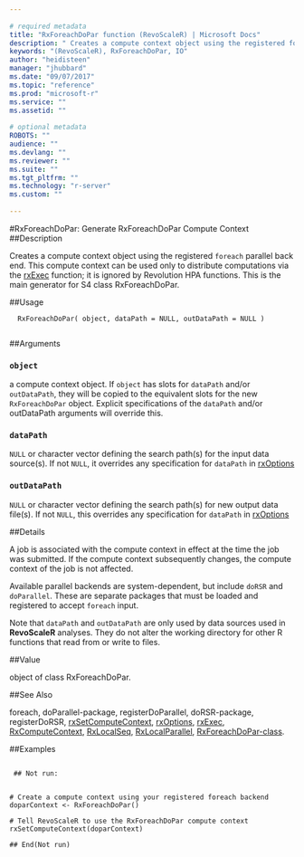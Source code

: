 ```yaml
--- 
 
# required metadata 
title: "RxForeachDoPar function (RevoScaleR) | Microsoft Docs" 
description: " Creates a compute context object using the registered foreach parallel back end. This compute context can be used only to distribute computations via the [rxExec](rxExec.md) function; it is ignored by Revolution HPA functions. This is the main generator for S4 class RxForeachDoPar. " 
keywords: "(RevoScaleR), RxForeachDoPar, IO" 
author: "heidisteen" 
manager: "jhubbard" 
ms.date: "09/07/2017" 
ms.topic: "reference" 
ms.prod: "microsoft-r" 
ms.service: "" 
ms.assetid: "" 
 
# optional metadata 
ROBOTS: "" 
audience: "" 
ms.devlang: "" 
ms.reviewer: "" 
ms.suite: "" 
ms.tgt_pltfrm: "" 
ms.technology: "r-server" 
ms.custom: "" 
 
--- 
```

 
 
 #RxForeachDoPar: Generate RxForeachDoPar Compute Context 
 ##Description
 
Creates a compute context object using the registered `foreach`
parallel back end. This compute context can be used only to distribute computations
via the [rxExec](rxExec.md) function; it is ignored by Revolution HPA functions.
This is the main generator for S4 class RxForeachDoPar.
 
 
 ##Usage

```   
  RxForeachDoPar( object, dataPath = NULL, outDataPath = NULL )
 
```
 
 
 ##Arguments

   
  
    
 ### `object`
 a compute context object. If `object` has slots for   `dataPath` and/or `outDataPath`, they will be copied to the  equivalent slots for the new `RxForeachDoPar` object. Explicit specifications  of the `dataPath` and/or outDataPath arguments will override this.   
  
   
    
 ### `dataPath`
 `NULL` or character vector defining the search path(s) for the input data source(s).  If not `NULL`, it overrides any specification for `dataPath` in [rxOptions](rxOptions.md) 
   
  
    
 ### `outDataPath`
 `NULL` or character vector defining the search path(s) for   new output data file(s).  If not `NULL`, this overrides any specification for `dataPath` in [rxOptions](rxOptions.md)  
   
 
 
 
 ##Details
 
A job is associated with the compute context in effect at the time the job
was submitted. If the compute context subsequently changes, the compute context of the
job is not affected.

Available parallel backends are system-dependent, but include `doRSR` and `doParallel`. 
These are separate packages that must be
loaded and registered to accept `foreach` input.

Note that `dataPath` and `outDataPath` are only used by
data sources used in **RevoScaleR** analyses. They do not alter the
working directory for other R functions that read from or write to files. 
 
 
 
 ##Value
 
object of class RxForeachDoPar.
 
 

 
 
 
 ##See Also
 
foreach,
doParallel-package,
registerDoParallel,
doRSR-package,
registerDoRSR,
[rxSetComputeContext](rxSetComputeContext.md),
[rxOptions](rxOptions.md),
[rxExec](rxExec.md),
[RxComputeContext](RxComputeContext.md),
[RxLocalSeq](RxLocalSeq.md),
[RxLocalParallel](RxLocalParallel.md),
[RxForeachDoPar-class](RxForeachDoPar-class.md).
   
 
 ##Examples

 ```
   
  ## Not run:
 
  
# Create a compute context using your registered foreach backend
doparContext <- RxForeachDoPar()

# Tell RevoScaleR to use the RxForeachDoPar compute context
rxSetComputeContext(doparContext)

 ## End(Not run) 
  
 
```
 
 
 
